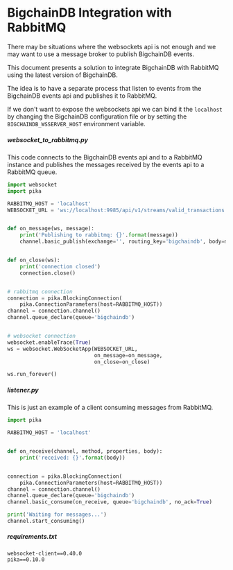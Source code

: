 # BigchainDB Integration with RabbitMQ

There may be situations where the websockets api is not enough and we may want
to use a message broker to publish BigchainDB events.

This document presents a solution to integrate BigchainDB with RabbitMQ using
the latest version of BigchainDB.

The idea is to have a separate process that listen to events from the
BigchainDB events api and publishes it to RabbitMQ.

If we don't want to expose the websockets api we can bind it the `localhost` by
changing the BigchainDB configuration file or by setting the
`BIGCHAINDB_WSSERVER_HOST` environment variable.

##### websocket_to_rabbitmq.py

This code connects to the BigchainDB events api and to a RabbitMQ instance and
publishes the messages received by the events api to a RabbitMQ queue.

```python
import websocket
import pika

RABBITMQ_HOST = 'localhost'
WEBSOCKET_URL = 'ws://localhost:9985/api/v1/streams/valid_transactions'


def on_message(ws, message):
    print('Publishing to rabbitmq: {}'.format(message))
    channel.basic_publish(exchange='', routing_key='bigchaindb', body=message)


def on_close(ws):
    print('connection closed')
    connection.close()


# rabbitmq connection
connection = pika.BlockingConnection(
    pika.ConnectionParameters(host=RABBITMQ_HOST))
channel = connection.channel()
channel.queue_declare(queue='bigchaindb')


# websocket connection
websocket.enableTrace(True)
ws = websocket.WebSocketApp(WEBSOCKET_URL,
                            on_message=on_message,
                            on_close=on_close)

ws.run_forever()
```

##### listener.py

This is just an example of a client consuming messages from RabbitMQ.

```python
import pika

RABBITMQ_HOST = 'localhost'


def on_receive(channel, method, properties, body):
    print('received: {}'.format(body))


connection = pika.BlockingConnection(
    pika.ConnectionParameters(host=RABBITMQ_HOST))
channel = connection.channel()
channel.queue_declare(queue='bigchaindb')
channel.basic_consume(on_receive, queue='bigchaindb', no_ack=True)

print('Waiting for messages...')
channel.start_consuming()
```

##### requirements.txt
```text
websocket-client==0.40.0
pika==0.10.0
```
